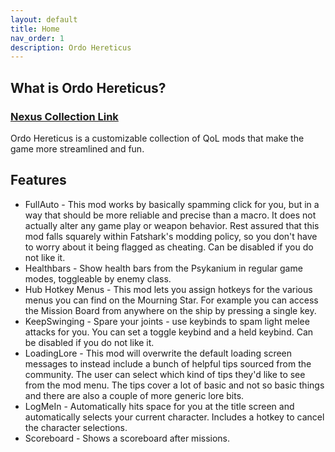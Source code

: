 ```yaml
---
layout: default
title: Home
nav_order: 1
description: Ordo Hereticus
---
```


## What is Ordo Hereticus?
### [Nexus Collection Link](https://next.nexusmods.com/warhammer40kdarktide/collections/rzdfo4)

Ordo Hereticus is a customizable collection of QoL mods that make the game more streamlined and fun.

## Features

- FullAuto -  This mod works by basically spamming click for you, but in a way that should be more reliable and precise than a macro. It does not actually alter any game play or weapon behavior. Rest assured that this mod falls squarely within Fatshark's modding policy, so you don't have to worry about it being flagged as cheating. Can be disabled if you do not like it.
- Healthbars - Show health bars from the Psykanium in regular game modes, toggleable by enemy class.
- Hub Hotkey Menus -  This mod lets you assign hotkeys for the various menus you can find on  the Mourning Star. For example you can access the Mission Board from  anywhere on the ship by pressing a single key.
- KeepSwinging - Spare your joints - use keybinds to spam light melee attacks for you. You can set a toggle keybind and a held keybind. Can be disabled if you do not like it.
- LoadingLore - This mod will overwrite the default loading screen messages to instead include a bunch of helpful tips sourced from the community. The user can select which kind of tips they'd like to see from the mod menu. The tips cover a lot of basic and not so basic things and there are also a couple of more generic lore bits.
- LogMeIn - Automatically hits space for you at the title screen and automatically selects your current character. Includes a hotkey to cancel the character selections.
- Scoreboard - Shows a scoreboard after missions.
